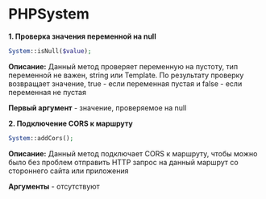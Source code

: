 # PHPSystem

**1. Проверка значения переменной на null**
```php
System::isNull($value);
```

**Описание:** Данный метод проверяет переменную на пустоту, тип переменной не важен, string или Template. По результату проверку возвращает значение, true - если переменная пустая и false - если переменная не пустая

**Первый аргумент** - значение, проверяемое на null

**2. Подключение CORS к маршруту**
```php
System::addCors();
```

**Описание:** Данный метод подключает CORS к маршруту, чтобы можно было без проблем отправить HTTP запрос на данный маршрут со стороннего сайта или приложения

**Аргументы** - отсутствуют